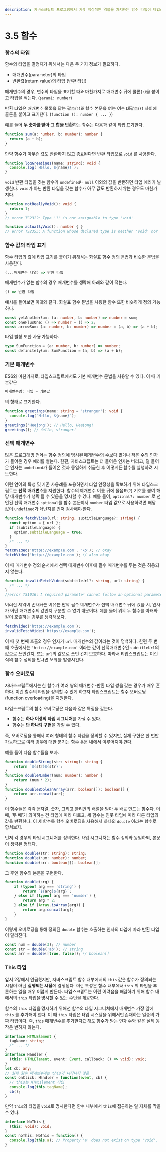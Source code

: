```yaml
---
description: 자바스크립트 프로그램에서 가장 핵심적인 역할을 차지하는 함수 타입이 타입스크립트에서 어떻게 표현되는지 다룬다.
---
```


# 3.5 함수

### **함수의 타입**

함수의 타입을 결정하기 위해서는 다음 두 가지 정보가 필요하다.

* 매개변수\(parameter\)의 타입
* 반환값\(return value\)의 타입 \(반환 타입\)

매개변수의 경우, 변수의 타입을 표기할 때와 마찬가지로 매개변수 뒤에 콜론\(`:`\)을 붙이고 타입을 적는다. \(`param1: number`\)

반환 타입은 매개변수 목록을 닫는 괄호\(`)`\)와 함수 본문을 여는 여는 대괄호\(`{`\) 사이에 콜론을 붙이고 표기한다. \(`function (): number { ... }`\)

예를 들어 **두 숫자를 받아** 그 **합을 반환**하는 함수는 다음과 같이 타입 표기한다.

```typescript
function sum(a: number, b: number): number {
  return (a + b);
}
```

만약 함수가 아무런 값도 반환하지 않고 종료된다면 반환 타입으로 `void` 를 사용한다.

```typescript
function logGreetings(name: string): void {
  console.log(`Hello, ${name}!`);
}
```

`void` 반환 타입을 갖는 함수가 `undefined`나 `null` 이외의 값을 반환하면 타입 에러가 발생한다. `void`가 아닌 반환 타입을 갖는 함수가 아무 값도 반환하지 않는 경우도 마찬가지다.

```typescript
function notReallyVoid(): void {
  return 1;
}
// error TS2322: Type '1' is not assignable to type 'void'.

function actuallyVoid(): number { }
// error TS2355: A function whose declared type is neither 'void' nor 'any' must return a value.
```

### **함수 값의 타입 표기**

함수 타입의 값에 타입 표기를 붙이기 위해서는 화살표 함수 정의 문법과 비슷한 문법을 사용한다.

```typescript
(...매개변수 나열) => 반환 타입
```

매개변수가 없는 함수의 경우 매개변수를 생략해 아래와 같이 적는다.

```typescript
() => 반환 타입
```

예시를 들어보면 아래와 같다. 화살표 함수 문법을 사용한 함수 또한 비슷하게 정의 가능하다.

```typescript
const yetAnotherSum: (a: number, b: number) => number = sum;
const onePlusOne: () => number = () => 2;
const arrowSum: (a: number, b: number) => number = (a, b) => (a + b);
```

타입 별칭 또한 사용 가능하다.

```typescript
type SumFunction = (a: number, b: number) => number;
const definitelySum: SumFunction = (a, b) => (a + b);
```

### **기본 매개변수**

ES6와 마찬가지로, 타입스크립트에서도 기본 매개변수 문법을 사용할 수 있다. 이 때 기본값은 

```typescript
매개변수명: 타입 = 기본값
```

의 형태로 표기한다.

```typescript
function greetings(name: string = 'stranger'): void {
  console.log(`Hello, ${name}`);
}
greetings('Heejong'); // Hello, Heejong!
greetings(); // Hello, stranger!
```

### **선택 매개변수**

많은 프로그래밍 언어는 함수 정의에 명시된 매개변수의 수보다 많거나 적은 수의 인자가 들어온 경우 에러를 뱉는다. 한편, 자바스크립트는 더 들어온 인자는 버리고, 덜 들어온 인자는 `undefined`가 들어온 것과 동일하게 취급한 후 어떻게든 함수를 실행하려 시도한다.

이런 언어의 특성 및 기존 사용례를 포용하면서 타입 안정성을 확보하기 위해 타입스크립트는 **선택 매개변수**를 지원한다. 함수의 매개변수 이름 뒤에 물음표\(`?`\) 기호를 붙여 해당 매개변수가 생략 될 수 있음을 명시할 수 있다. 예를 들어, `optional?: number` 로 선언된 선택 매개변수 `optional`를 함수 본문에서 `number` 타입 값으로 사용하려면 해당 값이 `undefined`가 아닌지를 먼저 검사해야 한다.

```typescript
function fetchVideo(url: string, subtitleLanguage?: string) {
  const option = { url };
  if (subtitleLanguage) {
    option.subtitleLanguage = true;
  }
  /* ... */
}
fetchVideo('https://example.com', 'ko'); // okay
fetchVideo('https://example.com'); // also okay
```

이 때 매개변수 정의 순서에서 선택 매개변수 이후에 필수 매개변수를 두는 것은 허용되지 않는다.

```typescript
function invalidFetchVideo(subtitleUrl?: string, url: string) {
  /* ... */
}
//error TS1016: A required parameter cannot follow an optional parameter.
```

이러한 제약이 존재하는 이유는 만약 필수 매개변수가 선택 매개변수 뒤에 있을 시, 인자가 어떤 매개변수의 값인지 구분할 수 없기 때문이다. 예를 들어 위의 두 함수를 아래와 같이 호출하는 경우를 생각해보자.

```typescript
fetchVideo('https://example.com');
invalidFetchVideo('https://example.com');
```

이 때 첫 번째 호출의 경우 인자가 `url` 매개변수의 값이라는 것이 명백하다. 한편 두 번째 호출에서는 `'https://example.com'` 이라는 값이 선택매개변수인 `subtitleUrl`의 값으로 쓰인건지, 또는 `url`의 값으로 쓰인 건지 모호하다. 따라서 타입스크립트는 이런 식의 함수 정의를 만나면 오류를 발생시킨다.

### **함수 오버로딩**

자바스크립트에서는 한 함수가 여러 쌍의 매개변수-반환 타입 쌍을 갖는 경우가 매우 흔하다. 이런 함수의 타입을 정의할 수 있게 하고자 타입스크립트는 함수 오버로딩\(function overloading\)을 지원한다.

타입스크립트의 함수 오버로딩은 다음과 같은 특징을 갖는다.

* 함수는 **하나 이상의 타입 시그니처**를 가질 수 있다.
* 함수는 **단 하나의 구현**을 가질 수 있다.

즉, 오버로딩을 통해서 여러 형태의 함수 타입을 정의할 수 있지만, 실제 구현은 한 번만 가능하므로 여러 경우에 대한 분기는 함수 본문 내에서 이루어져야 한다.

예를 들어 다음 함수들을 보자.

```typescript
function doubleString(str: string): string {
    return `${str}${str}`;
}
function doubleNumber(num: number): number {
    return (num * 2);
}
function doubleBooleanArray(arr: boolean[]): boolean[] {
    return arr.concat(arr);
}
```

이 함수들은 각각 문자열, 숫자, 그리고 불리언의 배열을 받아 두 배로 만드는 함수다. 이 때, ‘두 배’가 의미하는 건 타입에 따라 다르고, 세 함수는 인풋 타입에 따라 다른 타입의 값을 반환한다. 이 세 함수를 함수 오버로딩을 사용해서 하나의 `double` 이라는 함수로 합쳐보자.

먼저 각 경우의 타입 시그니쳐를 정의한다. 타입 시그니쳐는 함수 정의와 동일하되, 본문이 생략된 형태다.

```typescript
function double(str: string): string;
function double(num: number): number;
function double(arr: boolean[]): boolean[];
```

그 후엔 함수의 본문을 구현한다.

```typescript
function double(arg) {
    if (typeof arg === 'string') {
        return `${arg}${arg}`;
    } else if (typeof arg === 'number') {
        return arg * 2;
    } else if (Array.isArray(arg)) {
        return arg.concat(arg);
    }
}
```

이렇게 오버로딩을 통해 정의된 `double` 함수는 호출하는 인자의 타입에 따라 반환 타입이 달라진다.

```typescript
const num = double(3); // number
const str = double('ab'); // string
const arr = double([true, false]); // boolean[]
```

### **This 타입**

앞서 2장에서 언급했지만, 자바스크립트 함수 내부에서의 `this` 값은 함수가 정의되는 시점이 아닌 **실행되는 시점**에 결정된다. 이런 특성은 함수 내부에서 `this` 의 타입을 추론하는 일을 매우 어렵게 만든다. 타입스크립트는 이런 어려움을 해결하기 위해 함수 내에서의 `this` 타입을 명시할 수 있는 수단을 제공한다.

함수의 `this` 타입을 명시하기 위해선 함수의 타입 시그니쳐에서 매개변수 가장 앞에 `this` 를 추가해야 한다. 이 때 `this` 타입은 타입 시스템을 위해서만 존재하는 일종의 가짜 타입이다. 즉, `this` 매개변수를 추가한다고 해도 함수가 받는 인자 수와 같은 실제 동작은 변하지 않는다.

```typescript
interface HTMLElement {
  tagName: string;
  /* ... */
}
interface Handler {
  (this: HTMLElement, event: Event, callback: () => void): void;
}
let cb: any;
// 실제 함수 매개변수에는 this가 나타나지 않음
const onClick: Handler = function(event, cb) {
  // this는 HTMLElement 타입
  console.log(this.tagName);
  cb();
}
```

만약 `this`의 타입을 `void`로 명시한다면 함수 내부에서 `this`에 접근하는 일 자체를 막을 수 있다. 

```typescript
interface NoThis {
  (this: void): void;
}
const noThis: NoThis = function() {
  console.log(this.a); // Property 'a' does not exist on type 'void'.
}
```

